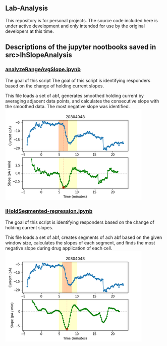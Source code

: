 ## Lab-Analysis
This repository is for personal projects. The source code included here is under active development and only intended for use by the original developers at this time.

## Descriptions of the jupyter nootbooks saved in src>IhSlopeAnalysis
### [analyzeRangeAvgSlope.ipynb](/notebooks/analyzeRangeAvgSlope.ipynb)
The goal of this script The goal of this script is identifying responders based on the change of holding current slopes.

This file loads a set of abf, generates smoothed holding current by averaging adjacent data points, and calculates the consecutive slope with the smoothed data. The most negative slope was identified.
![](/doc/examples/rangeAvgSlope.png)

### [iHoldSegmented-regression.ipynb](/notebooks/iHoldSegmented-regression.ipynb)
The goal of this script is identifying responders based on the change of holding current slopes.

This file loads a set of abf, creates segments of ach abf based on the given window size, calculates the slopes of each segment, and finds the most negative slope during drug application of each cell. 
![](/doc/examples/Segmented-regression.png)


